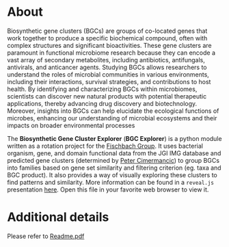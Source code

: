 # About
Biosynthetic gene clusters (BGCs) are groups of co-located genes that work together to produce a specific biochemical compound, often with complex structures and significant bioactivities. 
These gene clusters are paramount in functional microbiome research because they can encode a vast array of secondary metabolites, including antibiotics, antifungals, antivirals, and anticancer agents. 
Studying BGCs allows researchers to understand the roles of microbial communities in various environments, including their interactions, survival strategies, and contributions to host health. 
By identifying and characterizing BGCs within microbiomes, scientists can discover new natural products with potential therapeutic applications, thereby advancing drug discovery and biotechnology. 
Moreover, insights into BGCs can help elucidate the ecological functions of microbes, enhancing our understanding of microbial ecosystems and their impacts on broader environmental processes


The **Biosynthetic Gene Cluster Explorer** (**BGC Explorer**) is a python module written as a rotation project for the [Fischbach Group](https://www.fischbachgroup.org/). 
It uses bacterial organism, gene, and domain functional data from the JGI IMG database and predicted gene clusters (determined by [Peter Cimermancic](https://www.ncbi.nlm.nih.gov/pmc/articles/PMC4123684/)) to group BGCs into families based on gene set similarity
and filtering criterion (eg. taxa and BGC product). It also provides a way of visually exploring these clusters to find patterns and similarity.
More information can be found in a `reveal.js` presentation [here](Rotation%20Presentation/index.html). Open this file in your favorite web browser to view it.


# Additional details
Please refer to [Readme.pdf](Readme.pdf)

